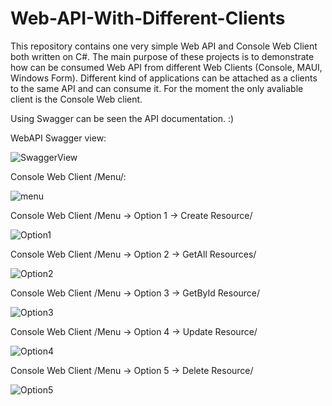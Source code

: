 # Web-API-With-Different-Clients
This repository contains one very simple Web API and Console Web Client both written on C#. The main purpose of these projects is to demonstrate how can be consumed Web API  from different Web Clients (Console, MAUI, Windows Form). Different kind of applications can be attached as a clients to the same API and can consume it. For the moment the only avaliable client is the Console Web client.

Using Swagger can be seen the API documentation. :)


WebAPI Swagger view:

![SwaggerView](https://user-images.githubusercontent.com/40525254/181843578-08fa28b3-ae2e-4203-b084-4c2be10c6980.jpg)

Console Web Client /Menu/:

![menu](https://user-images.githubusercontent.com/40525254/181995175-a591eeda-266c-44a4-839e-407005b76afe.jpg)

Console Web Client /Menu -> Option 1 -> Create Resource/

![Option1](https://user-images.githubusercontent.com/40525254/181995195-a0fe66b6-3472-42a9-a212-3941e81a726e.jpg)

Console Web Client /Menu -> Option 2 -> GetAll Resources/

![Option2](https://user-images.githubusercontent.com/40525254/181995204-5288e04e-6615-41e8-8f04-0a0b6fa92955.jpg)

Console Web Client /Menu -> Option 3 -> GetById Resource/

![Option3](https://user-images.githubusercontent.com/40525254/181995217-495090fe-13e4-48e1-ba8c-a9148d52ce97.jpg)

Console Web Client /Menu -> Option 4 -> Update Resource/

![Option4](https://user-images.githubusercontent.com/40525254/181995226-ff52bbda-d662-4a1a-9c1f-4e1f2c2f7eaf.jpg)

Console Web Client /Menu -> Option 5 -> Delete Resource/

![Option5](https://user-images.githubusercontent.com/40525254/181995305-201c96b0-d385-46c2-b083-1ae5df76e81c.jpg)











